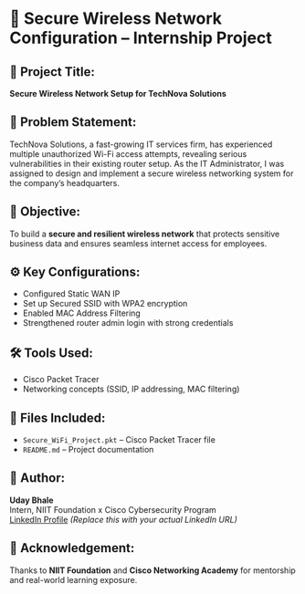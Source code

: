 # 🔐 Secure Wireless Network Configuration – Internship Project

## 📌 Project Title:
**Secure Wireless Network Setup for TechNova Solutions**

## 🧩 Problem Statement:
TechNova Solutions, a fast-growing IT services firm, has experienced multiple unauthorized Wi-Fi access attempts, revealing serious vulnerabilities in their existing router setup. As the IT Administrator, I was assigned to design and implement a secure wireless networking system for the company’s headquarters.

## 🎯 Objective:
To build a **secure and resilient wireless network** that protects sensitive business data and ensures seamless internet access for employees.

## ⚙️ Key Configurations:
- Configured Static WAN IP
- Set up Secured SSID with WPA2 encryption
- Enabled MAC Address Filtering
- Strengthened router admin login with strong credentials

## 🛠️ Tools Used:
- Cisco Packet Tracer
- Networking concepts (SSID, IP addressing, MAC filtering)

## 📁 Files Included:
- `Secure_WiFi_Project.pkt` – Cisco Packet Tracer file
- `README.md` – Project documentation

## 🙌 Author:
**Uday Bhale**  
Intern, NIIT Foundation x Cisco Cybersecurity Program  
[LinkedIn Profile](https://www.linkedin.com/in/udaybhale/) *(Replace this with your actual LinkedIn URL)*

## 📢 Acknowledgement:
Thanks to **NIIT Foundation** and **Cisco Networking Academy** for mentorship and real-world learning exposure.
